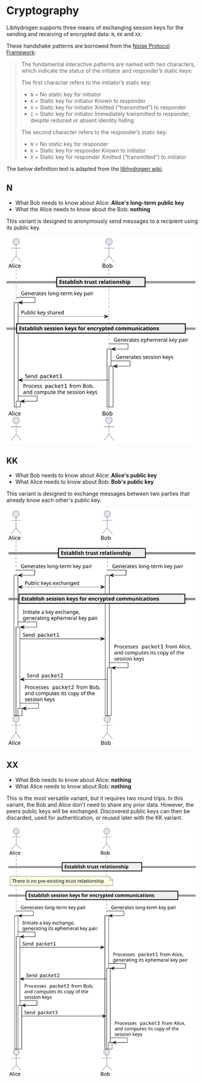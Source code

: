 # Cryptography

Libhydrogen supports three means of exchanging session keys for the sending and receiving of encrypted data: `N`, `KK` and `XX`.

These handshake patterns are borrowed from the [Noise Protocol Framework](https://noiseprotocol.org):

> The fundamental interactive patterns are named with two characters, which indicate the status of the initiator and responder’s static keys:
>
>The first character refers to the initiator’s static key:
> - `N` = No static key for initiator
> - `K` = Static key for initiator Known to responder
> - `X` = Static key for initiator Xmitted (“transmitted”) to responder
> - `I` = Static key for initiator Immediately transmitted to responder, despite reduced or absent identity hiding
>
> The second character refers to the responder’s static key:
> - `N` = No static key for responder
> - `K` = Static key for responder Known to initiator
> - `X` = Static key for responder Xmitted (“transmitted”) to initiator

The below definition text is adapted from the [libhydrogen wiki](https://github.com/jedisct1/libhydrogen/wiki).

## N

- What Bob needs to know about Alice: **Alice's long-term public key**
- What the Alice needs to know about the Bob: **nothing**

This variant is designed to anonymously send messages to a recipient using its public key.

![n](../../../build/documentation/puml/crypt/kx_n.svg)

## KK

- What Bob needs to know about Alice: **Alice's public key**
- What Alice needs to know about Bob: **Bob's public key**

This variant is designed to exchange messages between two parties that already know each other's public key.

![kk](../../../build/documentation/puml/crypt/kx_kk.svg)

## XX

- What Bob needs to know about Alice: **nothing**
- What Alice needs to know about Bob: **nothing**

This is the most versatile variant, but it requires two round trips. In this variant, the Bob and Alice don't need to share any prior data. However, the peers public keys will be exchanged. Discovered public keys can then be discarded, used for authentication, or reused later with the KK variant.

![xx](../../../build/documentation/puml/crypt/kx_xx.svg)